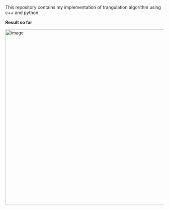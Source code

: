 This repository contains my implementation of trangulation algorithm using c++ and python 

**Result so far**


<img width="614" height="558" alt="image" src="https://github.com/user-attachments/assets/2ae915cb-743b-440f-bbc8-920ad010ea99" />
